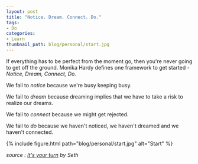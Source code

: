 ```yaml
---
layout: post
title: "Notice. Dream. Connect. Do."
tags:
- Do
categories:
- Learn
thumbnail_path: blog/personal/start.jpg
---
```


If everything has to be perfect from the moment go, then you're never going to get off the ground. Monika Hardy defines one framework to get started - *Notice, Dream, Connect, Do*.

We fail to *notice* because we're busy keeping busy.

We fail to *dream* because dreaming implies that we have to take a risk to realize our dreams.

We fail to *connect* because we might get rejected.

We fail to *do* because we haven't noticed, we haven't dreamed and we haven't connected.

{% include figure.html path="blog/personal/start.jpg" alt="Start" %}

*source : [It's your turn](https://www.amazon.com/What-When-Your-Turn-Always/dp/1936719320/ref=sr_1_1) by Seth*
